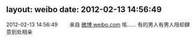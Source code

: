 layout: weibo
date: 2012-02-13 14:56:49
---
2012-02-13 14:56:49  &nbsp;&nbsp;&nbsp;&nbsp;&nbsp;&nbsp; 来自 <a href="http://weibo.com/" rel="nofollow">微博 weibo.com</a>
咳…… 有的男人有男人陪却肆意到处相亲 ​​​

